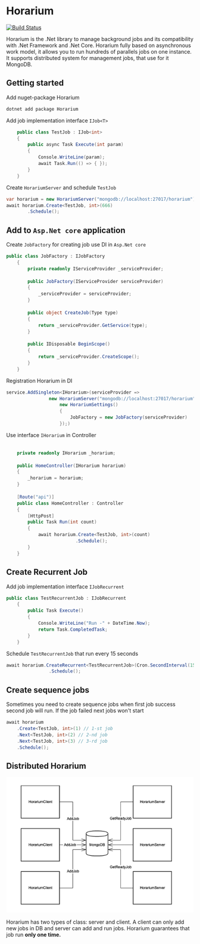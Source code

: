 # Horarium

[![Build Status](https://cloud.drone.io/api/badges/TinkoffCreditSystems/Horarium/status.svg)](https://cloud.drone.io/TinkoffCreditSystems/Horarium)

Horarium is the .Net library to manage background jobs and its compatibility with .Net Framework and .Net Core.
Horarium fully based on asynchronous work model, it allows you to run hundreds of parallels jobs on one instance. It supports distributed system for management jobs, that use for it MongoDB.

## Getting started

Add nuget-package Horarium

```bash
dotnet add package Horarium
```

Add job implementation interface ```IJob<T>```

```csharp
    public class TestJob : IJob<int>
    {
        public async Task Execute(int param)
        {
            Console.WriteLine(param);
            await Task.Run(() => { });
        }
    }
```

Create ```HorariumServer``` and schedule ```TestJob```

```csharp
var horarium = new HorariumServer("mongodb://localhost:27017/horarium");
await horarium.Create<TestJob, int>(666)
        .Schedule();
```

## Add to ```Asp.Net core``` application

Create ```JobFactory```  for creating job use DI in ```Asp.Net core```

```csharp
public class JobFactory : IJobFactory
    {
        private readonly IServiceProvider _serviceProvider;

        public JobFactory(IServiceProvider serviceProvider)
        {
            _serviceProvider = serviceProvider;
        }

        public object CreateJob(Type type)
        {
            return _serviceProvider.GetService(type);
        }

        public IDisposable BeginScope()
        {
            return _serviceProvider.CreateScope();
        }
    }
```

Registration Horarium in DI

```csharp
service.AddSingleton<IHorarium>(serviceProvider =>
                new HorariumServer("mongodb://localhost:27017/horarium",
                    new HorariumSettings()
                    {
                        JobFactory = new JobFactory(serviceProvider)
                    });)
```

Use interface ```IHorarium``` in Controller

```csharp

    private readonly IHorarium _horarium;

    public HomeController(IHorarium horarium)
    {
        _horarium = horarium;
    }

    [Route("api")]
    public class HomeController : Controller
    {
        [HttpPost]
        public Task Run(int count)
        {
            await horarium.Create<TestJob, int>(count)
                          .Schedule();
        }
    }
```

## Create Recurrent Job

Add job implementation interface ```IJobRecurrent```

```csharp
public class TestRecurrentJob : IJobRecurrent
    {
        public Task Execute()
        {
            Console.WriteLine("Run -" + DateTime.Now);
            return Task.CompletedTask;
        }
    }
```

Schedule ```TestRecurrentJob``` that run every 15 seconds

```csharp
await horarium.CreateRecurrent<TestRecurrentJob>(Cron.SecondInterval(15))
                .Schedule();
```

## Create sequence jobs

Sometimes you need to create sequence jobs when first job success second job will run. If the job failed next jobs won't start

```csharp
await horarium
    .Create<TestJob, int>(1) // 1-st job
    .Next<TestJob, int>(2) // 2-nd job
    .Next<TestJob, int>(3) // 3-rd job
    .Schedule();
```

## Distributed Horarium

![Distributed Scheme](DistributedScheme.png)

Horarium has two types of class: server and client. A client can only add new jobs in DB and server can add and run jobs. Horarium guarantees that job run **only one time.**